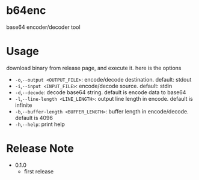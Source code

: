 # b64enc

base64 encoder/decoder tool

# Usage

download binary from release page, and execute it.
here is the options

* `-o`,`--output <OUTPUT_FILE>`: encode/decode destination. default: stdout
* `-i`,`--input <INPUT_FILE>`: encode/decode source. default: stdin
* `-d`,`--decode`: decode base64 string. default is encode data to base64
* `-l`,`--line-length <LINE_LENGTH>`: output line length in encode. default is infinite
* `-b`,`--buffer-length <BUFFER_LENGTH>`: buffer length in encode/decode. default is 4096
* `-h`,`--help`: print help

# Release Note

* 0.1.0
    * first release
